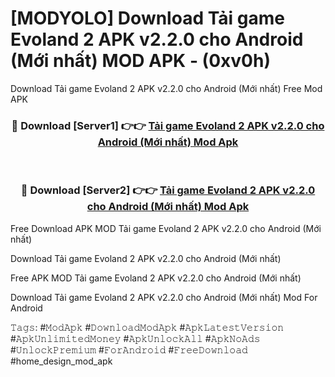 # [MODYOLO] Download Tải game Evoland 2 APK v2.2.0 cho Android (Mới nhất) MOD APK - (0xv0h)
Download Tải game Evoland 2 APK v2.2.0 cho Android (Mới nhất) Free Mod APK

<div align="center">
<h3>🔴 Download [Server1] 👉👉 <a href="https://apk-comot.site?title=Tải_game_Evoland_2_APK_v2.2.0_cho_Android_(Mới_nhất)">Tải game Evoland 2 APK v2.2.0 cho Android (Mới nhất) Mod Apk</a></h3><br>

<h3>🔴 Download [Server2] 👉👉 <a href="https://apk-comot.site?title=Tải_game_Evoland_2_APK_v2.2.0_cho_Android_(Mới_nhất)">Tải game Evoland 2 APK v2.2.0 cho Android (Mới nhất) Mod Apk</a></h3>
</div>


Free Download APK MOD Tải game Evoland 2 APK v2.2.0 cho Android (Mới nhất)

Download Tải game Evoland 2 APK v2.2.0 cho Android (Mới nhất) 

Free APK MOD Tải game Evoland 2 APK v2.2.0 cho Android (Mới nhất) 

Download Tải game Evoland 2 APK v2.2.0 cho Android (Mới nhất) Mod For Android

𝚃𝚊𝚐𝚜: #𝙼𝚘𝚍𝙰𝚙𝚔 #𝙳𝚘𝚠𝚗𝚕𝚘𝚊𝚍𝙼𝚘𝚍𝙰𝚙𝚔 #𝙰𝚙𝚔𝙻𝚊𝚝𝚎𝚜𝚝𝚅𝚎𝚛𝚜𝚒𝚘𝚗 #𝙰𝚙𝚔𝚄𝚗𝚕𝚒𝚖𝚒𝚝𝚎𝚍𝙼𝚘𝚗𝚎𝚢 #𝙰𝚙𝚔𝚄𝚗𝚕𝚘𝚌𝚔𝙰𝚕𝚕 #𝙰𝚙𝚔𝙽𝚘𝙰𝚍𝚜 #𝚄𝚗𝚕𝚘𝚌𝚔𝙿𝚛𝚎𝚖𝚒𝚞𝚖 #𝙵𝚘𝚛𝙰𝚗𝚍𝚛𝚘𝚒𝚍 #𝙵𝚛𝚎𝚎𝙳𝚘𝚠𝚗𝚕𝚘𝚊𝚍 #home_design_mod_apk
